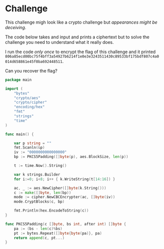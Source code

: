 # Challenge

This challenge migh look like a crypto challenge but *appearances might be deceiving*. 

The code below takes and input and prints a ciphertext but to solve the challenge you need to understand what it really does. 

I run the code *only once* to encrypt the flag of this challenge and it printed `806a85ecd00bc75f4bff3a54927b6214f1e0e3e3243511430c89533bf175bdf807c4a0014d658861e45f0ba692448511`. 

Can you recover the flag?

```go
package main

import (
	"bytes"
	"crypto/aes"
	"crypto/cipher"
	"encoding/hex"
	"fmt"
	"strings"
	"time"
)

func main() {

	var p string = ""
	fmt.Scanln(&p)
	iv := "0000000000000000"
	bp := PKCS5Padding([]byte(p), aes.BlockSize, len(p))

	t := time.Now().String()

	var k strings.Builder
	for i:=0; i<8; i++ { k.WriteString(t[14:16]) }

	ac, _ := aes.NewCipher([]byte(k.String()))
	c := make([]byte, len(bp))
	mode := cipher.NewCBCEncrypter(ac, []byte(iv))
	mode.CryptBlocks(c, bp)

	fmt.Println(hex.EncodeToString(c))
}

func PKCS5Padding(c []byte, bs int, after int) []byte {
	pa := (bs - len(c)%bs)
	pt := bytes.Repeat([]byte{byte(pa)}, pa)
	return append(c, pt...)
}
```